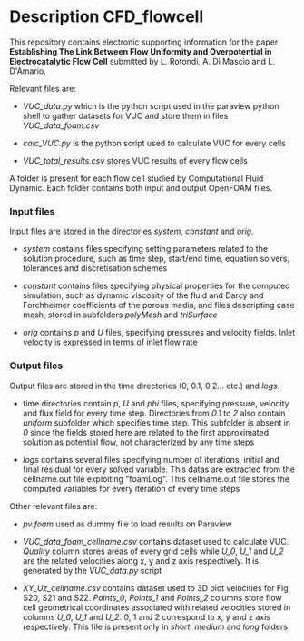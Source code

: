 # Description CFD_flowcell

This repository contains electronic supporting information for the paper **Establishing The Link Between Flow Uniformity and Overpotential in Electrocatalytic Flow Cell** submitted by L. Rotondi, A. Di Mascio and L. D'Amario. 


Relevant files are:

- *VUC_data.py* which is the python script used in the paraview python shell to gather datasets for VUC and store them in files *VUC_data_foam.csv*

- *calc_VUC.py* is the python script used to calculate VUC for every cells

- *VUC_total_results.csv* stores VUC results of every flow cells

A folder is present for each flow cell studied by Computational Fluid Dynamic. Each folder contains both input and output OpenFOAM files. 

### Input files

Input files are stored in the directories *system*, *constant* and *orig*. 

- *system* contains files specifying setting parameters related to the solution procedure, such as time step, start/end time, equation solvers, tolerances and discretisation schemes

- *constant* contains files specifying physical properties for the computed simulation, such as dynamic viscosity of the fluid and Darcy and Forchheimer coefficients of the porous media, and files descripting case mesh, stored in subfolders *polyMesh* and *triSurface*

- *orig* contains *p* and *U* files, specifying pressures and velocity fields. Inlet velocity is expressed in terms of inlet flow rate 


### Output files

Output files are stored in the time directories (0, 0.1, 0.2... etc.) and *logs*.

- time directories contain *p*, *U* and *phi* files, specifying pressure, velocity and flux field for every time step. Directories from *0.1* to *2* also contain *uniform* subfolder which specifies time step. This subfolder is absent in *0* since the fields stored here are related to the first approximated solution as potential flow, not characterized by any time steps

- *logs* contains several files specifying number of iterations, initial and final residual for every solved variable. This datas are extracted from the cellname.out file exploiting "foamLog". This cellname.out file stores the computed variables for every iteration of every time steps


Other relevant files are: 

- *pv.foam* used as dummy file to load results on Paraview 

- *VUC_data_foam_cellname.csv* contains dataset used to calculate VUC. *Quality* column stores areas of every grid cells while *U_0*, *U_1* and *U_2* are the related velocities along x, y and z axis respectively. It is generated by the *VUC_data.py* script

- *XY_Uz_cellname.csv* contains dataset used to 3D plot velocities for Fig S20, S21 and S22. *Points_0*, *Points_1* and *Points_2* columns store flow cell geometrical coordinates associated with related velocities stored in columns *U_0*, *U_1* and *U_2*. 0, 1 and 2 correspond to x, y and z axis respectively. This file is present only in *short*, *medium* and *long* folders




